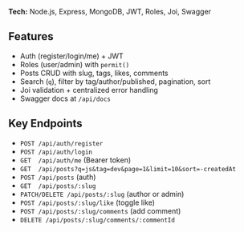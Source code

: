
**Tech:** Node.js, Express, MongoDB, JWT, Roles, Joi, Swagger

## Features
- Auth (register/login/me) + JWT
- Roles (user/admin) with `permit()`
- Posts CRUD with slug, tags, likes, comments
- Search (`q`), filter by tag/author/published, pagination, sort
- Joi validation + centralized error handling
- Swagger docs at `/api/docs`


## Key Endpoints
- `POST /api/auth/register`
- `POST /api/auth/login`
- `GET  /api/auth/me` (Bearer token)
- `GET  /api/posts?q=js&tag=dev&page=1&limit=10&sort=-createdAt`
- `POST /api/posts` (auth)
- `GET  /api/posts/:slug`
- `PATCH/DELETE /api/posts/:slug` (author or admin)
- `POST /api/posts/:slug/like` (toggle like)
- `POST /api/posts/:slug/comments` (add comment)
- `DELETE /api/posts/:slug/comments/:commentId`
